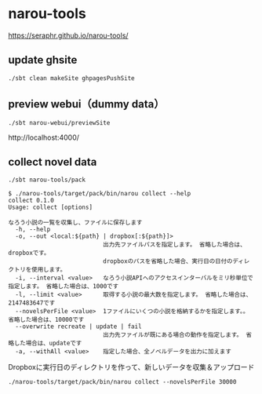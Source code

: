 # narou-tools

https://seraphr.github.io/narou-tools/

## update ghsite

```
./sbt clean makeSite ghpagesPushSite
```

## preview webui（dummy data）

```
./sbt narou-webui/previewSite
```

http://localhost:4000/

## collect novel data

```
./sbt narou-tools/pack
```

```
$ ./narou-tools/target/pack/bin/narou collect --help
collect 0.1.0
Usage: collect [options]

なろう小説の一覧を収集し、ファイルに保存します
  -h, --help
  -o, --out <local:${path} | dropbox[:${path}]>
                           出力先ファイルパスを指定します。 省略した場合は、dropboxです。
                           dropboxのパスを省略した場合、実行日の日付のディレクトリを使用します。
  -i, --interval <value>   なろう小説APIへのアクセスインターバルをミリ秒単位で指定します。 省略した場合は、1000です
  -l, --limit <value>      取得する小説の最大数を指定します。 省略した場合は、2147483647です
  --novelsPerFile <value>  1ファイルにいくつの小説を格納するかを指定します。。 省略した場合は、10000です
  --overwrite recreate | update | fail
                           出力先ファイルが既にある場合の動作を指定します。 省略した場合は、updateです
  -a, --withAll <value>    指定した場合、全ノベルデータを出力に加えます
```

Dropboxに実行日のディレクトリを作って、新しいデータを収集＆アップロード

```
./narou-tools/target/pack/bin/narou collect --novelsPerFile 30000
```